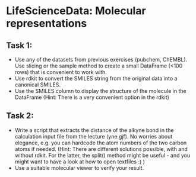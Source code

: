 # LifeScienceData: Molecular representations

## Task 1:
- Use any of the datasets from previous exercises (pubchem, ChEMBL). Use slicing or the sample method to create a small DataFrame (<100 rows) that is convenient to work with.
- Use rdkit to convert the SMILES string from the original data into a canonical SMILES.
- Use the SMILES column to display the structure of the molecule in the DataFrame (Hint: There is a very convenient option in the rdkit)

## Task 2:
- Write a script that extracts the distance of the alkyne bond in the calculation input file from the lecture (yne.gjf). No worries about elegance, e.g. you can hardcode the atom numbers of the two carbon atoms if needed. (Hint: There are different solutions possible, with and without rdkit. For the latter, the split() method might be useful - and you might want to have a look at how to open textfiles :) )
- Use a suitable molecular viewer to verify your result.